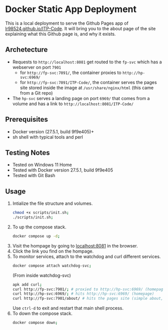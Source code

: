# Docker Static App Deployment
This is a local deployment to serve the Github Pages app of [lr98524.github.io/ITP-Code](https://lr98524.github.io/ITP-Code).
It will bring you to the about page of the site explaining what this Github page is, and why it exists.

## Archetecture

- Requests to `http://localhost:8081` get routed to the `fp-svc` which has a webserver on port `7901` 
    - for `http://fp-svc:7091/`, the container proxies to `http://hp-svc:6969/`
    - for `http://fp-svc:7091/ITP-Code/`, the container serves the pages site stored inside the image at `/usr/share/nginx/html` (this came from a Git repo)
- The `hp-svc` serves a landing page on port `6969/` that comes from a volume and has a link to `http://localhost:8081/ITP-Code/`


## Prerequisites
- Docker version (27.5.1, build 9f9e405)+
- sh shell with typical tools and perl
## Testing Notes
- Tested on Windows 11 Home
- Tested with Docker version 27.5.1, build 9f9e405
- Tested with Git Bash

## Usage 
1. Intialize the file structure and volumes.
    ```bash
    chmod +x scripts/init.sh;
    ./scripts/init.sh;
    ```
2. To up the compose stack.
    ```bash
   docker compose up -d;
    ```
3. Visit the hompage by going to [localhost:8081](http://localhost:8081) in the browser.
4. Click the link you find on the hompage. 
5. To monitor services, attach to the watchdog and curl different services.
    ```bash
   docker compose attach watchdog-svc;
    ```
    (From inside watchdog-svc)
    ```bash
   apk add curl;
   curl http://fp-svc:7901/; # proxied to http://hp-svc:6969/ (homepage)
   curl http://hp-svc:6969/; # hits http://hp-svc:6969/ (homepage)
   curl http://fp-svc:7901/about/ # hits the pages site (simple about, will leave in for this, but expect more soon!)
    ```
    Use `ctrl-d` to exit and restart that main shell process.
6. To down the compose stack.
    ```bash
    docker compose down;
    ```
